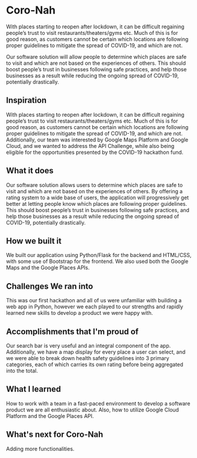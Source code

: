 # Coro-Nah
With places starting to reopen after lockdown, it can be difficult regaining people’s trust to visit restaurants/theaters/gyms etc. Much of this is for good reason, as customers cannot be certain which locations are following proper guidelines to mitigate the spread of COVID-19, and which are not.

Our software solution will allow people to determine which places are safe to visit and which are not based on the experiences of others. This should boost people’s trust in businesses following safe practices, and help those businesses as a result while reducing the ongoing spread of COVID-19, potentially drastically.

## Inspiration
With places starting to reopen after lockdown, it can be difficult regaining people’s trust to visit restaurants/theaters/gyms etc. Much of this is for good reason, as customers cannot be certain which locations are following proper guidelines to mitigate the spread of COVID-19, and which are not. Additionally, our team was interested by Google Maps Platform and Google Cloud, and we wanted to address the API Challenge, while also being eligible for the opportunities presented by the COVID-19 hackathon fund.
## What it does
Our software solution allows users to determine which places are safe to visit and which are not based on the experiences of others. By offering a rating system to a wide base of users, the application will progressively get better at letting people know which places are following proper guidelines. This should boost people’s trust in businesses following safe practices, and help those businesses as a result while reducing the ongoing spread of COVID-19, potentially drastically.
## How we built it
We built our application using Python/Flask for the backend and HTML/CSS, with some use of Bootstrap for the frontend. We also used both the Google Maps and the Google Places APIs.
## Challenges We ran into
This was our first hackathon and all of us were unfamiliar with building a web app in Python, however we each played to our strengths and rapidly learned new skills to develop a product we were happy with.
## Accomplishments that I'm proud of
Our search bar is very useful and an integral component of the app. Additionally, we have a map display for every place a user can select, and we were able to break down health safety guidelines into 3 primary categories, each of which carries its own rating before being aggregated into the total.
## What I learned
How to work with a team in a fast-paced environment to develop a software product we are all enthusiastic about. Also, how to utilize Google Cloud Platform
and the Google Places API.
## What's next for Coro-Nah
Adding more functionalities.
